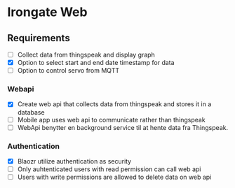 # Irongate Web

## Requirements
- [ ] Collect data from thingspeak and display graph
- [X] Option to select start and end date timestamp for data
- [ ] Option to control servo from MQTT
### Webapi
- [X] Create web api that collects data from thingspeak and stores it in a database
- [ ] Mobile app uses web api to communicate rather than thingspeak
- [ ] WebApi benytter en background service til at hente data fra Thingspeak.

### Authentication
- [X] Blaozr utilize authentication as security
- [ ] Only auhtenticated users with read permission can call web api
- [ ] Users with write permissions are allowed to delete data on web api
